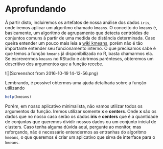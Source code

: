 # Aprofundando

À partir disto, incluiremos os artefatos de nossa análise dos dados `iris`, onde iremos aplicar um algoritmo chamado `kmeans`. O conceito do `kmeans` é, basicamente, um algoritmo de agrupamento que detecta centróides de conjuntos comuns à partir de uma medida de distância determinada. Caso queira entender um pouco mais leia a [wiki kmeans](https://pt.wikipedia.org/wiki/K-means), porém não é tão importante entender seu funcionamento interno. O que precisamos sabe é que temos a função `kmeans` já disponibilizada no R, basta chamarmos ela. Se escrevermos `kmeans` no RStudio e abrirmos parênteses, obteremos um descritivo dos argumentos que a função recebe.

![](Screenshot from 2016-10-19 14-12-56.png)

Lembrando, é possivel obtermos uma ajuda detalhada sobre a função utilizando
  ```r
  help(kmeans)
  ```
Porém, em nosso aplicativo minimalista, não vamos utilizar todos os argumentos da função. Iremos utilizar somente **x** e **centers**. Onde **x** são os dados que no nosso caso serão os dados **iris** e **centers** que é a quantidade de conjuntos que queremos dividir nossos dados ou um conjunto inicial de clusters. Caso tenha alguma dúvida aqui, pergunte ao monitor, mas reforçando, não é necessário entendermos as entranhas do algoritmo `kmeans`, o que queremos é criar um aplicativo que sirva de interface para o `kmeans`.
